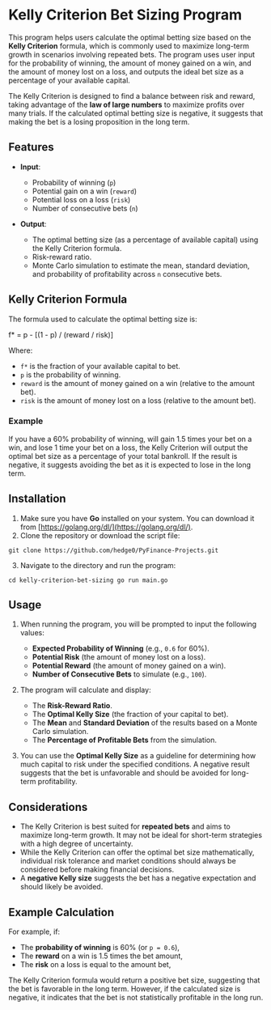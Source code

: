 # Kelly Criterion Bet Sizing Program

This program helps users calculate the optimal betting size based on the **Kelly Criterion** formula, which is commonly used to maximize long-term growth in scenarios involving repeated bets. The program uses user input for the probability of winning, the amount of money gained on a win, and the amount of money lost on a loss, and outputs the ideal bet size as a percentage of your available capital.

The Kelly Criterion is designed to find a balance between risk and reward, taking advantage of the **law of large numbers** to maximize profits over many trials. If the calculated optimal betting size is negative, it suggests that making the bet is a losing proposition in the long term.

## Features

- **Input**: 
  - Probability of winning (`p`)
  - Potential gain on a win (`reward`)
  - Potential loss on a loss (`risk`)
  - Number of consecutive bets (`n`)

- **Output**: 
  - The optimal betting size (as a percentage of available capital) using the Kelly Criterion formula.
  - Risk-reward ratio.
  - Monte Carlo simulation to estimate the mean, standard deviation, and probability of profitability across `n` consecutive bets.

## Kelly Criterion Formula

The formula used to calculate the optimal betting size is:

f* = p - [(1 - p) / (reward / risk)]

Where:
- `f*` is the fraction of your available capital to bet.
- `p` is the probability of winning.
- `reward` is the amount of money gained on a win (relative to the amount bet).
- `risk` is the amount of money lost on a loss (relative to the amount bet).

### Example

If you have a 60% probability of winning, will gain 1.5 times your bet on a win, and lose 1 time your bet on a loss, the Kelly Criterion will output the optimal bet size as a percentage of your total bankroll. If the result is negative, it suggests avoiding the bet as it is expected to lose in the long term.

## Installation

1. Make sure you have **Go** installed on your system. You can download it from [https://golang.org/dl/](https://golang.org/dl/).
2. Clone the repository or download the script file:

`git clone https://github.com/hedge0/PyFinance-Projects.git`

3. Navigate to the directory and run the program:

`cd kelly-criterion-bet-sizing go run main.go`

## Usage

1. When running the program, you will be prompted to input the following values:
   - **Expected Probability of Winning** (e.g., `0.6` for 60%).
   - **Potential Risk** (the amount of money lost on a loss).
   - **Potential Reward** (the amount of money gained on a win).
   - **Number of Consecutive Bets** to simulate (e.g., `100`).

2. The program will calculate and display:
   - The **Risk-Reward Ratio**.
   - The **Optimal Kelly Size** (the fraction of your capital to bet).
   - The **Mean** and **Standard Deviation** of the results based on a Monte Carlo simulation.
   - The **Percentage of Profitable Bets** from the simulation.

3. You can use the **Optimal Kelly Size** as a guideline for determining how much capital to risk under the specified conditions. A negative result suggests that the bet is unfavorable and should be avoided for long-term profitability.

## Considerations

- The Kelly Criterion is best suited for **repeated bets** and aims to maximize long-term growth. It may not be ideal for short-term strategies with a high degree of uncertainty.
- While the Kelly Criterion can offer the optimal bet size mathematically, individual risk tolerance and market conditions should always be considered before making financial decisions.
- A **negative Kelly size** suggests the bet has a negative expectation and should likely be avoided.

## Example Calculation

For example, if:
- The **probability of winning** is 60% (or `p = 0.6`),
- The **reward** on a win is 1.5 times the bet amount,
- The **risk** on a loss is equal to the amount bet,

The Kelly Criterion formula would return a positive bet size, suggesting that the bet is favorable in the long term. However, if the calculated size is negative, it indicates that the bet is not statistically profitable in the long run.
